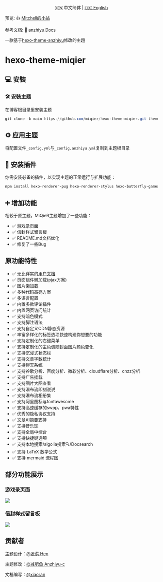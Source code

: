 <p align="center">🇨🇳 中文简体  |  <a title="English" href="README_EN.md">🇺🇸 English</a></p>

预览: 👍 [Mitchell的小站](https://miqier.github.io/)

参考文档: 📖 [anzhiyu Docs](https://docs.anheyu.com/)

一款基于[hexo-theme-anzhiyu](https://github.com/anzhiyu-c/hexo-theme-anzhiyu)修改的主題

# hexo-theme-miqier

## 💻 安裝

### 🛠️ 安裝主题

在博客根目录里安装主题

```powershell
git clone -b main https://github.com/miqier/hexo-theme-miqier.git themes/anzhiyu
```

## ⚙ 应用主题

将配置文件`_config.yml`与`_config.anzhiyu.yml`复制到主题根目录

## 🧰 安装插件

你需安装必备的插件，以实现主题的正常运行与扩展功能：

```powershell
npm install hexo-renderer-pug hexo-renderer-stylus hexo-butterfly-games hexo-asset-img hexo-butterfly-envelope hexo-butterfly-tag-plugins-plus hexo-wordcount --save
```

## ➕ 增加功能

相较于原主题，MiQieR主题增加了一些功能：

- ✅ 游戏录页面
- ✅ 信封样式留言板
- ✅ README.md文档优化
- ✅ 修复了一些Bug

## 原功能特性

- ✅ 无比详实的[用户文档](https://docs.anheyu.com/)
- ✅ 页面组件懒加载(pjax方案)
- ✅ 图片懒加载
- ✅ 多种代码高亮方案
- ✅ 多语言配置
- ✅ 内置多款评论插件
- ✅ 内置网页访问统计
- ✅ 支持暗色模式
- ✅ 支持脚注语法
- ✅ 支持自定义CDN静态资源
- ✅ 丰富多样化的标签选项快速构建你想要的功能
- ✅ 支持定制化的右键菜单
- ✅ 支持定制化的主色调随封面图片颜色变化
- ✅ 支持沉浸式状态栏
- ✅ 支持文章字数统计
- ✅ 支持聊天系统
- ✅ 支持谷歌分析、百度分析、微软分析、cloudflare分析、cnzz分析
- ✅ 支持广告挂载
- ✅ 支持图片大图查看
- ✅ 支持瀑布流即刻说说
- ✅ 支持瀑布流相册集
- ✅ 支持阿里图标与fontawesome
- ✅ 支持高速缓存的swpp，pwa特性
- ✅ 优秀的隐私协议支持
- ✅ 文章AI摘要支持
- ✅ 支持音乐球
- ✅ 支持全局中控台
- ✅ 支持快捷键选项
- ✅ 支持本地搜索/algolia搜索🔍/Docsearch
- ✅ 支持 LaTeX 数学公式
- ✅ 支持 mermaid 流程图

## 部分功能展示

### 游戏录页面

![](https://pic1.imgdb.cn/item/68da20f6c5157e1a88439eff.jpg)

### 信封样式留言板

![](https://pic1.imgdb.cn/item/68da20f6c5157e1a88439efe.jpg)

## 贡献者

主题设计：[@张洪 Heo](https://github.com/zhheo)

主题修改：[@减肥鱼 Anzhiyu-c](https://github.com/anzhiyu-c)

文档编写：[@xiaoran](https://github.com/xiaoran)